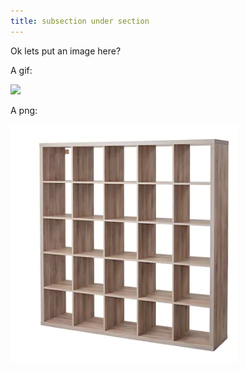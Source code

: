 ```yaml
---
title: subsection under section
---
```


Ok lets put an image here?

A gif:

![](fastpages-setup.gif)


A png:

![](shelves.png
)